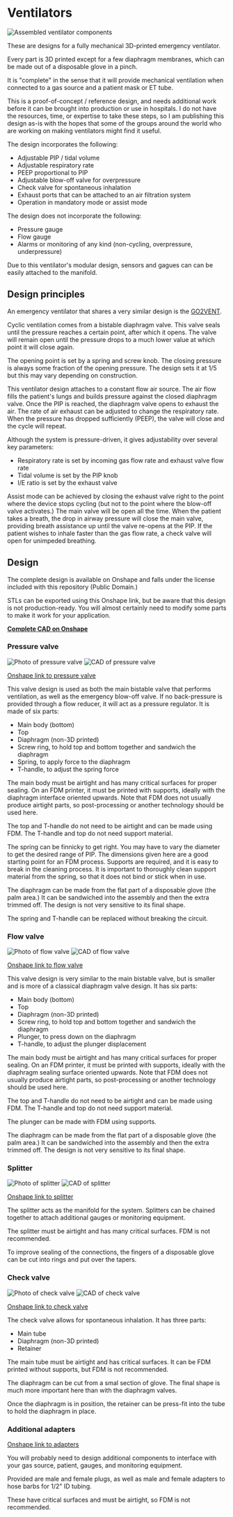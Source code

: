 # Ventilators

![Assembled ventilator components](ventilator_images/full_system_labeled.jpg)

These are designs for a fully mechanical 3D-printed emergency ventilator.

Every part is 3D printed except for a few diaphragm membranes, which can be made out of a disposable glove in a pinch.

It is "complete" in the sense that it will provide mechanical ventilation when connected to a gas source and a patient mask or ET tube.

This is a proof-of-concept / reference design, and needs additional work before it can be brought into production or use in hospitals.
I do not have the resources, time, or expertise to take these steps, so I am publishing this design as-is with the hopes that
some of the groups around the world who are working on making ventilators might find it useful.

The design incorporates the following:

* Adjustable PIP / tidal volume
* Adjustable respiratory rate
* PEEP proportional to PIP
* Adjustable blow-off valve for overpressure
* Check valve for spontaneous inhalation
* Exhaust ports that can be attached to an air filtration system
* Operation in mandatory mode or assist mode

The design does not incorporate the following:

* Pressure gauge
* Flow gauge
* Alarms or monitoring of any kind (non-cycling, overpressure, underpressure)

Due to this ventilator's modular design, sensors and gagues can can be easily attached to the manifold.

## Design principles

An emergency ventilator that shares a very similar design is the [GO2VENT](https://www.vortran.com/go2vent).

Cyclic ventilation comes from a bistable diaphragm valve. This valve seals until the pressure reaches a certain point, after which it opens.
The valve will remain open until the pressure drops to a much lower value at which point it will close again.

The opening point is set by a spring and screw knob. The closing pressure is always some fraction of the opening pressure.
The design sets it at 1/5 but this may vary depending on construction.

This ventilator design attaches to a constant flow air source. The air flow fills the patient's lungs and builds pressure against the closed diaphragm valve.
Once the PIP is reached, the diaphragm valve opens to exhaust the air.
The rate of air exhaust can be adjusted to change the respiratory rate.
When the pressure has dropped sufficiently (PEEP), the valve will close and the cycle will repeat.

Although the system is pressure-driven, it gives adjustability over several key parameters:

* Respiratory rate is set by incoming gas flow rate and exhaust valve flow rate
* Tidal volume is set by the PIP knob
* I/E ratio is set by the exhaust valve

Assist mode can be achieved by closing the exhaust valve right to the point where the device stops cycling (but not to the point where the blow-off valve activates.)
The main valve will be open all the time. When the patient takes a breath, the drop in airway pressure will close the main valve,
providing breath assistance up until the valve re-opens at the PIP. If the patient wishes to inhale faster than the gas flow rate, a check valve will open for unimpeded breathing.

## Design

The complete design is available on Onshape and falls under the license included with this repository (Public Domain.)

STLs can be exported using this Onshape link, but be aware that this design is not production-ready. You will almost certainly need to modify some parts to make it work for your application.

**[Complete CAD on Onshape](https://cad.onshape.com/documents/b7af994e19fe6edf1247d484/w/5f857798f59f293bc3ef7dbf/e/6c178ba4f8bcedf65bc09a27)**

### Pressure valve

![Photo of pressure valve](ventilator_images/pressure_valve_photo.jpg)
![CAD of pressure valve](ventilator_images/pressure_valve_cad.jpg)

[Onshape link to pressure valve](https://cad.onshape.com/documents/b7af994e19fe6edf1247d484/w/5f857798f59f293bc3ef7dbf/e/6c178ba4f8bcedf65bc09a27)

This valve design is used as both the main bistable valve that performs ventilation, as well as the emergency blow-off valve.
If no back-pressure is provided through a flow reducer, it will act as a pressure regulator.
It is made of six parts:

* Main body (bottom)
* Top
* Diaphragm (non-3D printed)
* Screw ring, to hold top and bottom together and sandwich the diaphragm
* Spring, to apply force to the diaphragm
* T-handle, to adjust the spring force

The main body must be airtight and has many critical surfaces for proper sealing.
On an FDM printer, it must be printed with supports, ideally with the diaphragm interface oriented upwards.
Note that FDM does not usually produce airtight parts, so post-processing or another technology should be used here.

The top and T-handle do not need to be airtight and can be made using FDM. The T-handle and top do not need support material.

The spring can be finnicky to get right. You may have to vary the diameter to get the desired range of PIP. 
The dimensions given here are a good starting point for an FDM process. Supports are required, and it is easy to break in the cleaning process.
It is important to thoroughly clean support material from the spring, so that it does not bind or stick when in use.

The diaphragm can be made from the flat part of a disposable glove (the palm area.) It can be sandwiched into the assembly and then the extra trimmed off.
The design is not very sensitive to its final shape.

The spring and T-handle can be replaced without breaking the circuit.

### Flow valve

![Photo of flow valve](ventilator_images/flow_valve_photo.jpg)
![CAD of flow valve](ventilator_images/flow_valve_cad.jpg)

[Onshape link to flow valve](https://cad.onshape.com/documents/b7af994e19fe6edf1247d484/w/5f857798f59f293bc3ef7dbf/e/d7e7e5226cf2abbd1ccad349)

This valve design is very similar to the main bistable valve, but is smaller and is more of a classical diaphragm valve design.
It has six parts:

* Main body (bottom)
* Top
* Diaphragm (non-3D printed)
* Screw ring, to hold top and bottom together and sandwich the diaphragm
* Plunger, to press down on the diaphragm
* T-handle, to adjust the plunger displacement

The main body must be airtight and has many critical surfaces for proper sealing.
On an FDM printer, it must be printed with supports, ideally with the diaphragm sealing surface oriented upwards.
Note that FDM does not usually produce airtight parts, so post-processing or another technology should be used here.

The top and T-handle do not need to be airtight and can be made using FDM. The T-handle and top do not need support material.

The plunger can be made with FDM using supports.

The diaphragm can be made from the flat part of a disposable glove (the palm area.) It can be sandwiched into the assembly and then the extra trimmed off.
The design is not very sensitive to its final shape.

### Splitter

![Photo of splitter](ventilator_images/splitter_photo.jpg)
![CAD of splitter](ventilator_images/splitter_cad.jpg)

[Onshape link to splitter](https://cad.onshape.com/documents/b7af994e19fe6edf1247d484/w/5f857798f59f293bc3ef7dbf/e/2668b375a7b99ab02ccbbc9c)

The splitter acts as the manifold for the system. Splitters can be chained together to attach additional gauges or monitoring equipment.

The splitter must be airtight and has many critical surfaces. FDM is not recommended.

To improve sealing of the connections, the fingers of a disposable glove can be cut into rings and put over the tapers.

### Check valve

![Photo of check valve](ventilator_images/check_valve_photo.jpg)
![CAD of check valve](ventilator_images/check_valve_cad.jpg)

[Onshape link to check valve](https://cad.onshape.com/documents/b7af994e19fe6edf1247d484/w/5f857798f59f293bc3ef7dbf/e/4857d81d67953809a8af69f8)

The check valve allows for spontaneous inhalation. It has three parts:

* Main tube
* Diaphragm (non-3D printed)
* Retainer

The main tube must be airtight and has critical surfaces. It can be FDM printed without supports, but FDM is not recommended.

The diaphragm can be cut from a smal section of glove. The final shape is much more important here than with the diaphragm valves.

Once the diaphragm is in position, the retainer can be press-fit into the tube to hold the diaphragm in place.

### Additional adapters

[Onshape link to adapters](https://cad.onshape.com/documents/b7af994e19fe6edf1247d484/w/5f857798f59f293bc3ef7dbf/e/b70ecbe6d4da3a12c3912c5a)

You will probably need to design additional components to interface with your gas source, patient, gauges, and monitoring equipment.

Provided are male and female plugs, as well as male and female adapters to hose barbs for 1/2" ID tubing.

These have critical surfaces and must be airtight, so FDM is not recommended.
